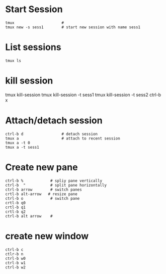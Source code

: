 # Start Session
```
tmux                     #
tmux new -s sess1        # start new session with name sess1
```

# List sessions
```
tmux ls
```

# kill session
tmux kill-session
tmux kill-session -t sess1
tmux kill-session -t sess2
ctrl-b x

# Attach/detach session
```
ctrl-b d                 # detach session
tmux a                   # attach to recent session
tmux a -t 0
tmux a -t sess1
```

# Create new pane
```
ctrl-b %            # spliy pane vertically
ctrl-b  "           # split pane horizontally
ctrl-b arrow        # switch panes
crtl-b alt-arrow   # resize pane
ctrl-b o            # switch pane
crtl-b q0
crtl-b q1
crtl-b q2
ctrl-b alt arrow    #
```

# create new window
```
ctrl-b c
ctlr-b n
ctrl-b w0
ctrl-b w1
ctrl-b w2
```

